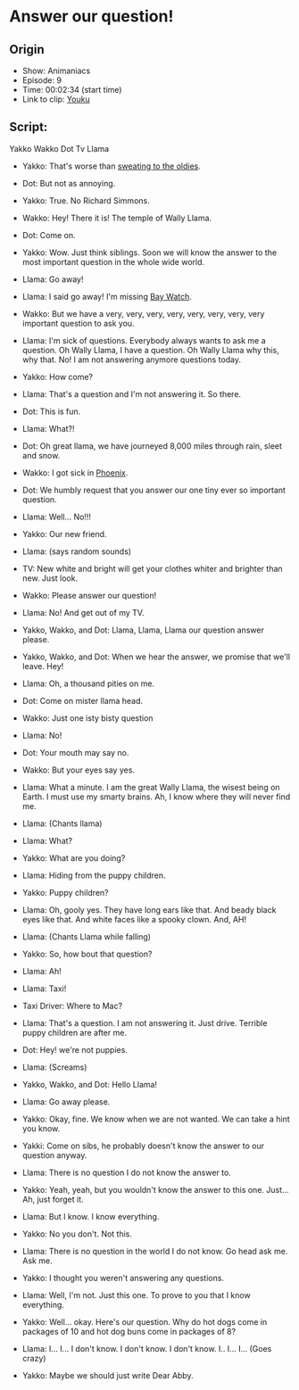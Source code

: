  # Answer our question!
## Origin
- Show: Animaniacs
- Episode: 9
- Time: 00:02:34 (start time)
- Link to clip: [Youku](http://v.youku.com/v_show/id_XMzA3MjA1OTM0MA==.html?spm=a2h3j.8428770.3416059.1)

## Script:
Yakko
Wakko
Dot
Tv
Llama

- Yakko: That's worse than [sweating to the oldies](http://v.youku.com/v_show/id_XMTUwNzc0NzE3Ng==.html?spm=a2h0k.8191407.0.0&from=s1.8-1-1.2).

- Dot: But not as annoying.

- Yakko: True. No Richard Simmons.

- Wakko: Hey! There it is! The temple of Wally Llama.

- Dot: Come on.

- Yakko: Wow. Just think siblings. Soon we will know the answer to the most important question in the whole wide world.

- Llama: Go away!

- Llama: I said go away! I'm missing [Bay Watch](http://v.youku.com/v_show/id_XMjc4OTcxNjg0MA==.html?spm=a2h0k.8191407.0.0&from=s1.8-1-1.2).

- Wakko: But we have a very, very, very, very, very, very, very, very important question to ask you.

- Llama: I'm sick of questions. Everybody always wants to ask me a question. Oh Wally Llama, I have a question. Oh Wally Llama why this, why that. No! I am not answering anymore questions today.

- Yakko: How come?

- Llama: That's a question and I'm not answering it. So there.

- Dot: This is fun.

- Llama: What?!

- Dot: Oh great llama, we have journeyed 8,000 miles through rain, sleet and snow.

- Wakko: I got sick in [Phoenix](https://cn.bing.com/images/search?q=phoenix+az&form=HDRSC2&first=1&cw=1084&ch=533).

- Dot: We humbly request that you answer our one tiny ever so important question.

- Llama: Well... No!!!

- Yakko: Our new friend.

- Llama: (says random sounds)

- TV: New white and bright will get your clothes whiter and brighter than new. Just look.

- Wakko: Please answer our question!

- Llama: No! And get out of my TV.

- Yakko, Wakko, and Dot: Llama, Llama, Llama our question answer please.

- Yakko, Wakko, and Dot: When we hear the answer, we promise that we'll leave. Hey!

- Llama: Oh, a thousand pities on me.

- Dot: Come on mister llama head.

- Wakko: Just one isty bisty question

- Llama: No!

- Dot: Your mouth may say no.

- Wakko: But your eyes say yes.

- Llama: What a minute. I am the great Wally Llama, the wisest being on Earth. I must use my smarty brains. Ah, I know where they will never find me.

- Llama: (Chants llama)

- Llama: What?

- Yakko: What are you doing?

- Llama: Hiding from the puppy children.

- Yakko: Puppy children?

- Llama: Oh, gooly yes. They have long ears like that. And beady black eyes like that. And white faces like a spooky clown. And, AH!

- Llama: (Chants Llama while falling)

- Yakko: So, how bout that question?

- Llama: Ah!

- Llama: Taxi!

- Taxi Driver: Where to Mac?

- Llama: That's a question. I am not answering it. Just drive. Terrible puppy children are after me.

- Dot: Hey! we're not puppies.

- Llama: (Screams)

- Yakko, Wakko, and Dot: Hello Llama!

- Llama: Go away please.

- Yakko: Okay, fine. We know when we are not wanted. We can take a hint you know.

- Yakki: Come on sibs, he probably doesn't know the answer to our question anyway.

- Llama: There is no question I do not know the answer to.

- Yakko: Yeah, yeah, but you wouldn't know the answer to this one. Just... Ah, just forget it.

- Llama: But I know. I know everything.

- Yakko: No you don't. Not this.

- Llama: There is no question in the world I do not know. Go head ask me. Ask me.

- Yakko: I thought you weren't answering any questions.

- Llama: Well, I'm not. Just this one. To prove to you that I know everything.

- Yakko: Well... okay. Here's our question. Why do hot dogs come in packages of 10 and hot dog buns come in packages of 8?

- Llama: I... I... I don't know. I don't know. I don't know. I.. I... I... (Goes crazy)

- Yakko: Maybe we should just write Dear Abby.